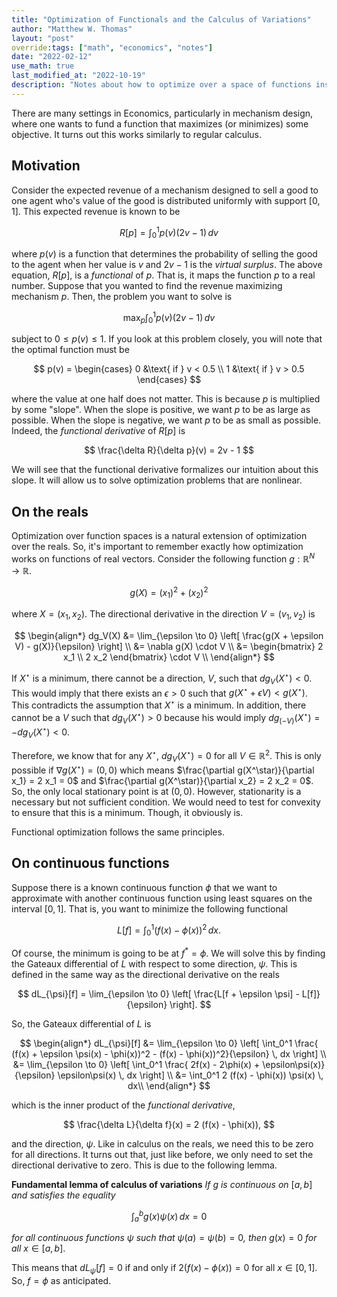```yaml
---
title: "Optimization of Functionals and the Calculus of Variations"
author: "Matthew W. Thomas"
layout: "post"
override:tags: ["math", "economics", "notes"]
date: "2022-02-12"
use_math: true
last_modified_at: "2022-10-19"
description: "Notes about how to optimize over a space of functions instead of numbers"
---
```


There are many settings in Economics, particularly in mechanism design, where one wants to fund a function that maximizes (or minimizes) some objective. It turns out this works similarly to regular calculus.

## Motivation

Consider the expected revenue of a mechanism designed to sell a good to one agent who's value of the good is distributed uniformly with support $[ 0, 1 ]$. This expected revenue is known to be

$$
R[p] = \int_0^1 p(v) (2 v - 1)\, dv
$$

where $p(v)$ is a function that determines the probability of selling the good to the agent when her value is $v$ and $2 v - 1$ is the *virtual surplus*. The above equation, $R[p]$, is a *functional* of $p$. That is, it maps the function $p$ to a real number. Suppose that you wanted to find the revenue maximizing mechanism $p$. Then, the problem you want to solve is

$$
\max_p \int_0^1 p(v) (2 v - 1)\, dv
$$

subject to $0 \leq p(v) \leq 1$. If you look at this problem closely, you will note that the optimal function must be

$$
p(v) = 
\begin{cases}
0 &\text{ if } v < 0.5 \\
1 &\text{ if } v > 0.5
\end{cases}
$$

where the value at one half does not matter. This is because $p$ is multiplied by some "slope". When the slope is positive, we want $p$ to be as large as possible. When the slope is negative, we want $p$ to be as small as possible. Indeed, the *functional derivative* of $R[p]$ is

$$
\frac{\delta R}{\delta p}(v) = 2v - 1
$$

We will see that the functional derivative formalizes our intuition about this slope. It will allow us to solve optimization problems that are nonlinear.

## On the reals

Optimization over function spaces is a natural extension of optimization over the reals. So, it's important to remember exactly how optimization works on functions of real vectors. Consider the following function $g : \mathbb{R}^N \to \mathbb{R}$.

$$
    g(X) = (x_1)^2 + (x_2)^2
$$

where $X = (x_1, x_2)$. The directional derivative in the direction $V = (v_1, v_2)$ is

$$
\begin{align*}
    dg_V(X) &= \lim_{\epsilon \to 0} \left[ \frac{g(X + \epsilon V) - g(X)}{\epsilon} \right] \\
            &= \nabla g(X) \cdot V \\
            &= 
            \begin{bmatrix}
                2 x_1 \\
                2 x_2
            \end{bmatrix}
            \cdot V \\
\end{align*}
$$

If $X^\star$ is a minimum, there cannot be a direction, $V$, such that $dg_V(X^\star) < 0$. This would imply that there exists an $\epsilon > 0$ such that $g(X^\star + \epsilon V) < g(X^\star)$. This contradicts the assumption that $X^\star$ is a minimum. In addition, there cannot be a $V$ such that $dg_V(X^\star) > 0$ because his would imply $dg_{(-V)}(X^\star) = - dg_{V}(X^\star) < 0$.

Therefore, we know that for any $X^\star$, $dg_V(X^\star) = 0$ for all $V \in \mathbb{R}^2$. This is only possible if $\nabla g(X^\star) = (0, 0)$ which means $\frac{\partial g(X^\star)}{\partial x_1} = 2 x_1 = 0$ and $\frac{\partial g(X^\star)}{\partial x_2} = 2 x_2 = 0$. So, the only local stationary point is at $(0,0)$. However, stationarity is a necessary but not sufficient condition. We would need to test for convexity to ensure that this is a minimum. Though, it obviously is.

Functional optimization follows the same principles.

## On continuous functions

Suppose there is a known continuous function $\phi$ that we want to approximate with another continuous function using least squares on the interval $[0, 1]$. That is, you want to minimize the following functional

$$
    L[f] = \int_0^1 (f(x) - \phi(x))^2\, dx.
$$

Of course, the minimum is going to be at $f^* = \phi$. We will solve this by finding the Gateaux differential of $L$ with respect to some direction, $\psi$. This is defined in the same way as the directional derivative on the reals

$$
    dL_{\psi}[f] = \lim_{\epsilon \to 0} \left[ \frac{L[f + \epsilon \psi] - L[f]}{\epsilon} \right].
$$

So, the Gateaux differential of $L$ is

$$
\begin{align*}
    dL_{\psi}[f] &= \lim_{\epsilon \to 0} \left[ \int_0^1 \frac{ (f(x) + \epsilon \psi(x) - \phi(x))^2 - (f(x) - \phi(x))^2}{\epsilon} \, dx \right] \\
            &= \lim_{\epsilon \to 0} \left[ \int_0^1 \frac{ 2f(x) - 2\phi(x) + \epsilon\psi(x)}{\epsilon} \epsilon\psi(x) \, dx \right] \\
            &= \int_0^1 2 (f(x) - \phi(x)) \psi(x) \, dx\\
\end{align*}
$$

which is the inner product of the *functional derivative*,

$$
    \frac{\delta L}{\delta f}(x) = 2 (f(x) - \phi(x)),
$$

and the direction, $\psi$. Like in calculus on the reals, we need this to be zero for all directions. It turns out that, just like before, we only need to set the directional derivative to zero. This is due to the following lemma.

**Fundamental lemma of calculus of variations** *If* $g$ *is continuous on* $[a,b]$ *and satisfies the equality*

$$
    \int_a^b g(x) \psi(x) \, dx = 0
$$

*for all continuous functions* $\psi$ *such that* $\psi(a)=\psi(b)=0$*, then* $g(x) = 0$ *for all* $x \in [a,b]$.

This means that $dL_{\psi}[f]=0$ if and only if $2 (f(x) - \phi(x)) = 0$ for all $x \in [0,1]$. So, $f = \phi$ as anticipated.
